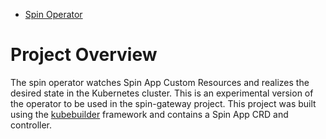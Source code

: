 - [Spin Operator](#spin-operator)

# Project Overview

The spin operator watches Spin App Custom Resources and realizes the desired state in the Kubernetes cluster. This is an experimental version of the operator to be used in the spin-gateway project. This project was built using the [kubebuilder](https://book.kubebuilder.io/) framework and contains a Spin App CRD and controller.
